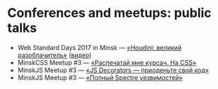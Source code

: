 # Conferences and meetups: public talks

* Web Standard Days 2017 in Minsk — [«Houdini: великий разоблачитель»](houdini-magic/) ([видео](https://www.youtube.com/watch?v=4kr5K-nWG3Y))
* MinskCSS Meetup #3 — [«Распечатай мне курсач. На CSS»](print-with-css/)
* MinskJS Meetup #3 — [«JS Decorators — приоденьте свой код»](js-decorators/)
* MinskJS Meetup #3 — [«Полный Spectre уязвимостей»](spectre-panel-discussion/)
